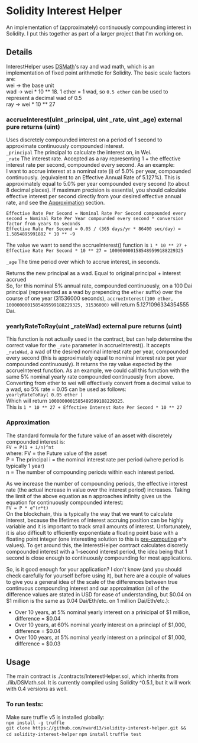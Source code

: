 # Solidity Interest Helper
An implementation of (approximately) continuously compounding interest in Solidity. I put this together as part of a larger project that I'm working on.
  
## Details  
InterestHelper uses <a href="https://github.com/dapphub/ds-math">DSMath</a>'s ray and wad math, which is an implementation of fixed point arithmetic for Solidity. The basic scale factors are:  
wei -> the base unit  
wad -> wei * 10 ** 18. 1 ether = 1 wad, so ```0.5 ether``` can be used to represent a decimal wad of 0.5  
ray -> wei * 10 ** 27  
  
### accrueInterest(uint _principal, uint _rate, uint _age) external pure returns (uint)
Uses discretely compounded interest on a period of 1 second to approximate continuously compounded interest.  
```_principal``` The principal to calculate the interest on, in Wei.  
```_rate``` The interest rate. Accepted as a ray representing 1 + the effective interest rate per second, compounded every second. As an example:  
I want to accrue interest at a nominal rate (i) of 5.0% per year, compounded continuously. (equivalent to an Effective Annual Rate of 5.127%). This is approximately equal to 5.0% per year compounded every second (to about 8 decimal places). If maximum precision is essential, you should calculate effective interest per second directly from your desired effective annual rate, and see the [Approximation](#approximation) section.  

```Effective Rate Per Second = Nominal Rate Per Second compounded every second = Nominal Rate Per Year compounded every second * conversion factor from years to seconds```   
```Effective Rate Per Second = 0.05 / (365 days/yr * 86400 sec/day) = 1.5854895991882 * 10 ** -9```  

The value we want to send the accrueInterest() function is ```1 * 10 ** 27 + Effective Rate Per Second * 10 ** 27 = 1000000001585489599188229325```  

```_age``` The time period over which to accrue interest, in seconds.  

Returns the new principal as a wad. Equal to original principal + interest accrued  
So, for this nominal 5% annual rate, compounded continuously, on a 100 Dai principal (represented as a wad by prepending the ```ether``` suffix) over the course of one year (31536000 seconds), ```accrueInterest(100 ether, 1000000001585489599188229325, 31536000)``` will return 5.1271096334354555 Dai. 

### yearlyRateToRay(uint _rateWad) external pure returns (uint)
This function is not actually used in the contract, but can help determine the correct value for the ```_rate``` parameter in accrueInterest(). It accepts ```_rateWad```, a wad of the desired nominal interest rate per year, compounded every second (this is approximately equal to nominal interest rate per year compounded continuously). It returns the ray value expected by the accrueInterest function. As an example, we could call this function with the same 5% nominal yearly rate compounded continuously from above. Converting from ether to wei will effectively convert from a decimal value to a wad, so 5% rate = 0.05 can be used as follows:  
```yearlyRateToRay( 0.05 ether )```  
Which will return ```1000000001585489599188229325```.  
This is ```1 * 10 ** 27 + Effective Interest Rate Per Second * 10 ** 27```

### Approximation  
The standard formula for the future value of an asset with discretely compounded interest is:  
```FV = P(1 + i/n)^nt```  
where: FV = the Future value of the asset  
    P = The principal
    i = the nominal interest rate per period (where period is typically 1 year)  
    n =  The number of compounding periods within each interest period.  

As we increase the number of compounding periods, the effective interest rate (the actual increase in value over the interest period) increases. Taking the limit of the above equation as n approaches infinity gives us the equation for continuously compounded interest:  
```FV = P * e^(r*t)```  
On the blockchain, this is typically the way that we want to calculate interest, because the lifetimes of interest accruing position can be highly variable and it is important to track small amounts of interest. Unfortunately, it is also difficult to efficiently exponentiate a floating point base with a floating point integer (one interesting solution to this is <a href="https://github.com/dydxprotocol/protocol/blob/master/contracts/lib/Exponent.sol">pre-computing</a> e^x values). To get around this, the InterestHelper contract calculates discretly compounded interest with a 1-second interest period, the idea being that 1 second is close enough to continuously compounding for most applications.  

So, is it good enough for your application? I don't know (and you should check carefully for yourself before using it), but here are a couple of values to give you a general idea of the scale of the differences between true continuous compounding interest and our approximation (all of the difference values are stated in USD for ease of understanding, but $0.04 on $1 million is the same as 0.04 Dai/Eth/etc. on 1 million Dai/Eth/etc.):  
- Over 10 years, at 5% nominal yearly interest on a prinicipal of $1 million, difference = $0.04
- Over 10 years, at 60% nominal yearly interest on a princiapl of $1,000, difference = $0.04
- Over 100 years, at 5% nominal yearly interest on a principal of $1,000, difference = $0.03

## Usage
The main contract is ./contracts/InterestHelper.sol, which inherits from ./lib/DSMath.sol. It is currently compiled using Solidity ^0.5.1, but it will work with 0.4 versions as well.  

### To run tests:
Make sure truffle v5 is installed globally:  
```npm install -g truffle```  
```git clone https://github.com/nward13/solidity-interest-helper.git && cd solidity-interest-helper```
```npm install```
```truffle test```
